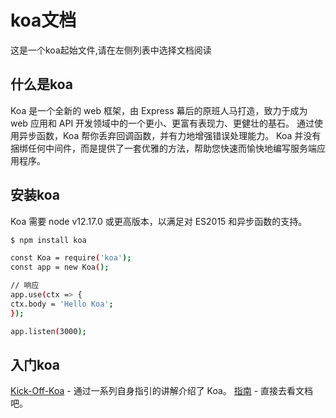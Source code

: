 # koa文档

这是一个koa起始文件,请在左侧列表中选择文档阅读

## 什么是koa

Koa 是一个全新的 web 框架，由 Express 幕后的原班人马打造，致力于成为 web 应用和 API 开发领域中的一个更小、更富有表现力、更健壮的基石。 通过使用异步函数，Koa 帮你丢弃回调函数，并有力地增强错误处理能力。 Koa 并没有捆绑任何中间件，而是提供了一套优雅的方法，帮助您快速而愉快地编写服务端应用程序。

## 安装koa

Koa 需要 node v12.17.0 或更高版本，以满足对 ES2015 和异步函数的支持。

```bash
$ npm install koa
```

```bash title="Hello koa"
const Koa = require('koa');
const app = new Koa();

// 响应
app.use(ctx => {
ctx.body = 'Hello Koa';
});

app.listen(3000);
```


## 入门koa

[Kick-Off-Koa](https://github.com/koajs/kick-off-koa) - 通过一系列自身指引的讲解介绍了 Koa。
[指南](https://www.koajs.net/guide) - 直接去看文档吧。